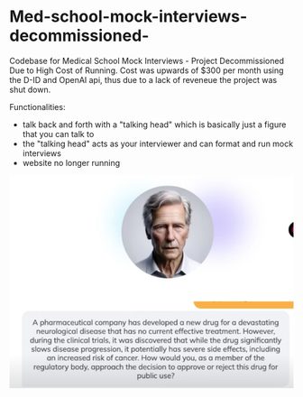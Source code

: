 # Med-school-mock-interviews-decommissioned-
Codebase for Medical School Mock Interviews - Project Decommissioned Due to High Cost of Running. Cost was upwards of $300 per month using the D-ID and OpenAI api, thus due to a lack of reveneue the project was shut down.

Functionalities:
- talk back and forth with a "talking head" which is basically just a figure that you can talk to
- the "talking head" acts as your interviewer and can format and run mock interviews
- website no longer running

![Example](https://github.com/Gavin-Thomas/Med-school-mock-interviews-decommissioned-/blob/main/Screenshot%202024-09-23%20at%207.02.47%20AM.png?raw=true)

